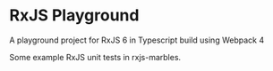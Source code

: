 # RxJS Playground

A playground project for RxJS 6 in Typescript build using Webpack 4

Some example RxJS unit tests in rxjs-marbles.
